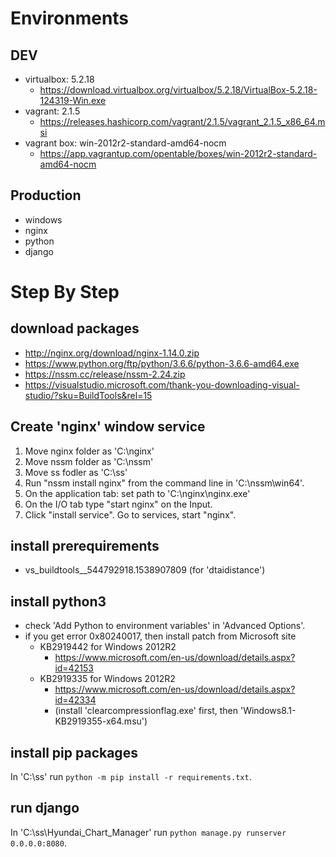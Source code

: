 # Environments

## DEV

- virtualbox: 5.2.18
  - https://download.virtualbox.org/virtualbox/5.2.18/VirtualBox-5.2.18-124319-Win.exe
- vagrant: 2.1.5
  - https://releases.hashicorp.com/vagrant/2.1.5/vagrant_2.1.5_x86_64.msi
- vagrant box: win-2012r2-standard-amd64-nocm
  - https://app.vagrantup.com/opentable/boxes/win-2012r2-standard-amd64-nocm

## Production

- windows
- nginx
- python
- django

# Step By Step

## download packages

- http://nginx.org/download/nginx-1.14.0.zip
- https://www.python.org/ftp/python/3.6.6/python-3.6.6-amd64.exe
- https://nssm.cc/release/nssm-2.24.zip
- https://visualstudio.microsoft.com/thank-you-downloading-visual-studio/?sku=BuildTools&rel=15

## Create 'nginx' window service

1. Move nginx folder as 'C:\nginx'
1. Move nssm folder as 'C:\nssm'
1. Move ss fodler as 'C:\ss'
1. Run "nssm install nginx" from the command line in 'C:\nssm\win64\'.
1. On the application tab: set path to 'C:\nginx\nginx.exe'
1. On the I/O tab type "start nginx" on the Input.
1. Click "install service". Go to services, start "nginx".

## install prerequirements

- vs_buildtools__544792918.1538907809 (for 'dtaidistance')

## install python3

- check 'Add Python to environment variables' in 'Advanced Options'.
- if you get error 0x80240017, then install patch from Microsoft site
  - KB2919442 for Windows 2012R2
    - https://www.microsoft.com/en-us/download/details.aspx?id=42153
  - KB2919335 for Windows 2012R2
    - https://www.microsoft.com/en-us/download/details.aspx?id=42334
    - (install 'clearcompressionflag.exe' first, then 'Windows8.1-KB2919355-x64.msu')

## install pip packages

In 'C:\ss\' run `python -m pip install -r requirements.txt`.

## run django

In 'C:\ss\Hyundai_Chart_Manager\' run `python manage.py runserver 0.0.0.0:8080`.
